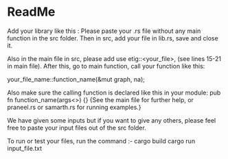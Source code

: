 # ReadMe

Add your library like this :
Please paste your .rs file without any main function in the src folder. Then in src, add your file in lib.rs, save and close it.

Also in the main file in src, please add use etig::<your_file>, (see lines 15-21 in main file). After this, go to main function, call your function like this:

your_file_name::function_name(&mut graph, na);

Also make sure the calling function is declared like this in your module:
pub fn function_name(args<>) {}
{See the main file for further help, or praneel.rs or samarth.rs for running examples.}

We have given some inputs but if you want to give any others, please feel free to paste your input files out of the src folder.

To run or test your files, run the command :-
cargo build
cargo run input_file.txt
